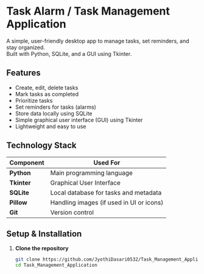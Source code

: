 # Task Alarm / Task Management Application

A simple, user-friendly desktop app to manage tasks, set reminders, and stay organized.  
Built with Python, SQLite, and a GUI using Tkinter.



## Features

- Create, edit, delete tasks  
- Mark tasks as completed  
- Prioritize tasks  
- Set reminders for tasks (alarms)  
- Store data locally using SQLite  
- Simple graphical user interface (GUI) using Tkinter  
- Lightweight and easy to use  



## Technology Stack

| Component | Used For |
|-----------|----------|
| **Python** | Main programming language |
| **Tkinter** | Graphical User Interface |
| **SQLite** | Local database for tasks and metadata |
| **Pillow** | Handling images (if used in UI or icons) |
| **Git** | Version control |



## Setup & Installation

1. **Clone the repository**

   ```bash
   git clone https://github.com/JyothiDasari0532/Task_Management_Application.git
   cd Task_Management_Application
